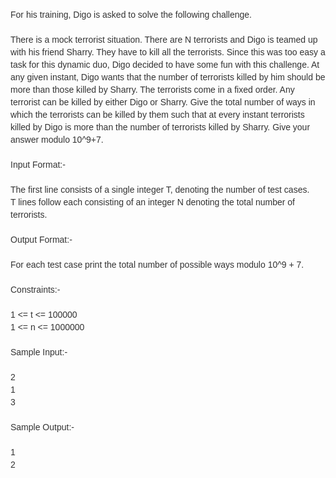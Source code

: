 <p>&nbsp;</p>
<div id="cv-problem-text" style="color: #333333; font-family: OpenSans-Light, Calibri, Cambria, sans-serif; font-size: 14px; line-height: 20px; text-align: left;">For his training, Digo is asked to solve the following challenge.<br><br>There is a mock terrorist situation. There are N terrorists and Digo is teamed up with his friend Sharry. They have to kill all the terrorists. Since this was too easy a task for this dynamic duo, Digo decided to have some fun with this challenge. At any given instant, Digo wants that the number of terrorists killed by him should be more than those killed by Sharry. The terrorists come in a fixed order. Any terrorist can be killed by either Digo or Sharry. Give the total number of ways in which the terrorists can be killed by them such that at every instant terrorists killed by Digo is more than the number of terrorists killed by Sharry. Give your answer modulo 10^9+7.<br><br>Input Format:-<br><br>The first line consists of a single integer T, denoting the number of test cases.<br>T lines follow each consisting of an integer N denoting the total number of terrorists.<br><br>Output Format:-<br><br>For each test case print the total number of possible ways modulo 10^9 + 7.<br><br>Constraints:-<br><br>1 &lt;= t &lt;= 100000<br>1 &lt;= n &lt;= 1000000<br><br>Sample Input:-<br><br>2<br>1<br>3<br><br>Sample Output:-<br><br>1<br>2</div>
<p>&nbsp;</p>